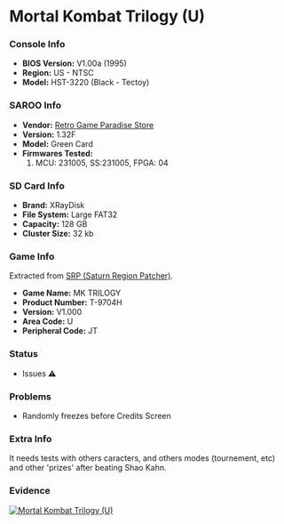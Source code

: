 # Mortal Kombat Trilogy (U)

### Console Info

- <b>BIOS Version:</b> V1.00a (1995)
- <b>Region:</b> US - NTSC
- <b>Model:</b> HST-3220 (Black - Tectoy)

### SAROO Info

- <b>Vendor:</b> [Retro Game Paradise Store](https://s.click.aliexpress.com/e/_DlEfAgf)
- <b>Version:</b> 1.32F
- <b>Model:</b> Green Card
- <b>Firmwares Tested:</b>
  1. MCU: 231005, SS:231005, FPGA: 04

### SD Card Info

- <b>Brand:</b> XRayDisk
- <b>File System:</b> Large FAT32
- <b>Capacity:</b> 128 GB
- <b>Cluster Size:</b> 32 kb

### Game Info

Extracted from [SRP (Saturn Region Patcher)](https://segaxtreme.net/resources/saturn-region-patcher.81/download).

- <b>Game Name:</b> MK TRILOGY
- <b>Product Number:</b> T-9704H
- <b>Version:</b> V1.000
- <b>Area Code:</b> U
- <b>Peripheral Code:</b> JT

### Status

- Issues :warning:

### Problems

- Randomly freezes before Credits Screen

### Extra Info

It needs tests with others caracters, and others modes (tournement, etc) and other 'prizes' after beating Shao Kahn.

### Evidence

[![Mortal Kombat Trilogy (U)](https://img.youtube.com/vi/TQ35HhiHeFA/0.jpg)](https://www.youtube.com/watch?v=TQ35HhiHeFA)
